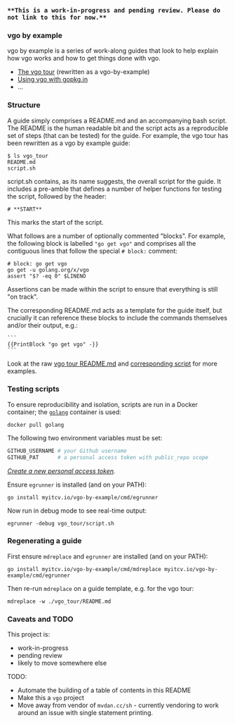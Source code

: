 ### `**This is a work-in-progress and pending review. Please do not link to this for now.**`

### vgo by example

vgo by example is a series of work-along guides that look to help explain how vgo works and how to get things done with vgo.

* [The vgo tour](https://github.com/myitcv/vgo-by-example/blob/master/vgo_tour/README.md) (rewritten as a vgo-by-example)
* [Using vgo with gopkg.in](https://github.com/myitcv/vgo-by-example/blob/master/using_gopkg_in/README.md)
* ...

### Structure

A guide simply comprises a README.md and an accompanying bash script. The README is the human readable bit and the
script acts as a reproducible set of steps (that can be tested) for the guide. For example, the vgo tour has been
rewritten as a vgo by example guide:

```
$ ls vgo_tour
README.md
script.sh
```

script.sh contains, as its name suggests, the overall script for the guide. It includes a pre-amble that defines a
number of helper functions for testing the script, followed by the header:

```
# **START**
```

This marks the start of the script.

What follows are a number of optionally commented "blocks". For example, the following block is labelled `"go get vgo"`
and comprises all the contiguous lines that follow the special `# block:` comment:

```
# block: go get vgo
go get -u golang.org/x/vgo
assert "$? -eq 0" $LINENO
```

Assertions can be made within the script to ensure that everything is still "on track".

The corresponding README.md acts as a template for the guide itself, but crucially it can reference these blocks to
include the commands themselves and/or their output, e.g.:

    ```
    {{PrintBlock "go get vgo" -}}
    ```

Look at the raw [vgo tour README.md](https://raw.githubusercontent.com/myitcv/vgo-by-example/master/vgo_tour/README.md)
and [corresponding script](https://github.com/myitcv/vgo-by-example/blob/master/vgo_tour/script.sh) for more examples.

### Testing scripts

To ensure reproducibility and isolation, scripts are run in a Docker container; the
[`golang`](https://hub.docker.com/_/golang/) container is used:

```
docker pull golang
```

The following two environment variables must be set:

```bash
GITHUB_USERNAME # your Github username
GITHUB_PAT      # a personal access token with public_repo scope
```

_[Create a new personal access token](https://github.com/settings/tokens/new)._

Ensure `egrunner` is installed (and on your PATH):

```
go install myitcv.io/vgo-by-example/cmd/egrunner
```

Now run in debug mode to see real-time output:

```
egrunner -debug vgo_tour/script.sh
```

### Regenerating a guide

First ensure `mdreplace` and `egrunner` are installed (and on your PATH):

```
go install myitcv.io/vgo-by-example/cmd/mdreplace myitcv.io/vgo-by-example/cmd/egrunner
```

Then re-run `mdreplace` on a guide template, e.g. for the vgo tour:

```
mdreplace -w ./vgo_tour/README.md
```

### Caveats and TODO

This project is:

* work-in-progress
* pending review
* likely to move somewhere else

TODO:

* Automate the building of a table of contents in this README
* Make this a `vgo` project
* Move away from vendor of `mvdan.cc/sh` - currently vendoring to work around an issue with single statement printing.
